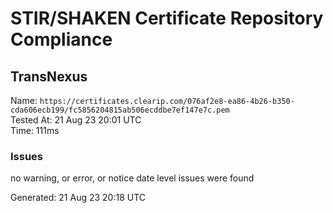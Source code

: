 # STIR/SHAKEN Certificate Repository Compliance

## TransNexus

Name: `https://certificates.clearip.com/076af2e8-ea86-4b26-b350-cda606ecb199/fc5856204815ab506ecddbe7ef147e7c.pem`\
Tested At: 21 Aug 23 20:01 UTC\
Time: 111ms

### Issues

no warning, or error, or notice date level issues were found

Generated: 21 Aug 23 20:18 UTC